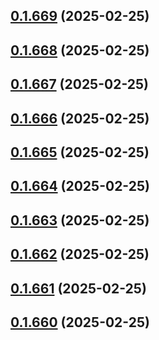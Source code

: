 ## [0.1.669](https://github.com/binary-braids/terraform-oracle/compare/v0.1.668...v0.1.669) (2025-02-25)



## [0.1.668](https://github.com/binary-braids/terraform-oracle/compare/v0.1.667...v0.1.668) (2025-02-25)



## [0.1.667](https://github.com/binary-braids/terraform-oracle/compare/v0.1.666...v0.1.667) (2025-02-25)



## [0.1.666](https://github.com/binary-braids/terraform-oracle/compare/v0.1.665...v0.1.666) (2025-02-25)



## [0.1.665](https://github.com/binary-braids/terraform-oracle/compare/v0.1.664...v0.1.665) (2025-02-25)



## [0.1.664](https://github.com/binary-braids/terraform-oracle/compare/v0.1.663...v0.1.664) (2025-02-25)



## [0.1.663](https://github.com/binary-braids/terraform-oracle/compare/v0.1.662...v0.1.663) (2025-02-25)



## [0.1.662](https://github.com/binary-braids/terraform-oracle/compare/v0.1.661...v0.1.662) (2025-02-25)



## [0.1.661](https://github.com/binary-braids/terraform-oracle/compare/v0.1.660...v0.1.661) (2025-02-25)



## [0.1.660](https://github.com/binary-braids/terraform-oracle/compare/v0.1.659...v0.1.660) (2025-02-25)



